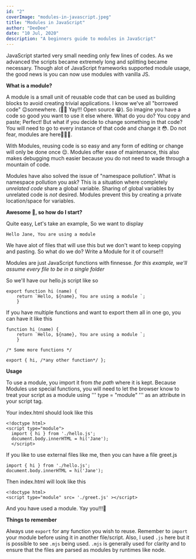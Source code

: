 ```yaml
---
id: "2"
coverImage: "modules-in-javascript.jpeg"
title: "Modules in JavaScript"
author: "DeeDee"
date: "10 Jul, 2020"
description: "A beginners guide to modules in JavaScript"
---
```


JavaScript started very small needing only few lines of codes. As we advanced the scripts became extremely long and splitting became necessary. Though alot of JavaScript frameworks supported module usage, the good news is you can now use modules with vanilla JS.

**What is a module?**

A module is a small unit of reusable code that can be used as building blocks to avoid creating trivial applications. 
I know we've all "borrowed code" 😉somewhere. (🙌🏽 Yay!!! Open source 😁). So imagine you have a code so good you want to use it else where. What do you do? You copy and paste; Perfect!  But what if you decide to change something in that code? You will need to go to every instance of that code and change it 😳. Do not fear, modules are here🦸🏾‍♀️.

With Modules, reusing code is so easy and any form of editing or change will only be done once 😌. Modules offer ease of maintenance, this also makes debugging much easier because you do not need to wade through a mountain of code.

Modules have also solved the issue of "namespace pollution". What is namespace pollution you ask? This is a situation where completely *unrelated code* share a global variable. Sharing of global variables by unrelated code  is *not* desired. Modules prevent this by creating a private location/space for variables.

**Awesome 🤯, so how do I start?**

Quite easy, Let's take an example,
So we want to display

```
Hello Jane, You are using a module
```

We have alot of files that will use this but we don't want to keep copying and pasting. So what do we do? Write a Module for it of course!!!

Modules are just JavaScript functions with finnesse. _for this example, we'll assume every file to be in a single folder_

So we'll have our hello.js script like so

```
export function hi (name) {
    return `Hello, ${name}, You are using a module `;
    }
```

If you have multiple functions and want to export them all in one go, you can have it like this

```
function hi (name) {
    return `Hello, ${name}, You are using a module `;
    }

/* Some more functions */

export { hi, /*any other function*/ };
``` 

**Usage**

To use a module, you import it from _the path_ where it is kept. Because Modules use special functions, you will need to let the browser know to treat your script as a module using ''' type = "module" ''' as an attribute in your script tag.

Your index.html should look like this

```
<!doctype html>
<script type="module">
  import { hi } from './hello.js';
  document.body.innerHTML = hi('Jane');
  </script>
```

If you like to use external files like me, then you can have a file greet.js

```
import { hi } from './hello.js';
document.body.innerHTML = hi('Jane');
```

Then index.html will look like this

```
<!doctype html>
<script type="module" src= './greet.js' ></script>
```

And you have used a module. Yay you!!!🥳

**Things to remember**

Always use ``` export ``` for any function you wish to reuse.
Remember to ```import``` your module before using it in another file/script.
Also, I used ``` .js ``` here but it is possible to see ``` .mjs ``` being used. ``` .mjs ``` is generally used for clarity and to ensure that the files are parsed as modules by runtimes like node.